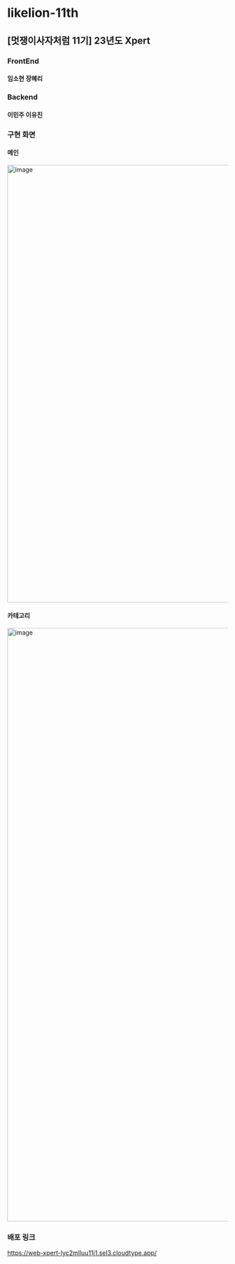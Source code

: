 # likelion-11th   
## [멋쟁이사자처럼 11기] 23년도 Xpert   

### FrontEnd   
#### 임소현 장혜리    

### Backend   
#### 이민주 이유진   

### 구현 화면   
#### 메인
<img width="998" alt="image" src="https://github.com/2uwls/xpert-deploy/assets/101469780/bf8f9d9b-74ae-4c9d-b0da-97dad4fa35e3">

#### 카테고리
<img width="1354" alt="image" src="https://github.com/2uwls/xpert-deploy/assets/101469780/edf521f5-8c08-4a2e-8c71-6b5c442dc072">

### 배포 링크
https://web-xpert-lyc2mlluu11j1.sel3.cloudtype.app/
